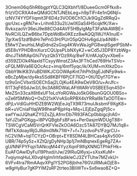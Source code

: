 3Onem06qi5hR6bgptYQLC3QXbhf1/8DueeGcm0Ffkx8=
frIzVDCRXA4wQMdGCNTJNEbLeg+h9pTlFr4e1nQ6NjI=
izNV74YYDFliqmit3F6D4z3VOD6Ch1CIJk9QgZdRRqQ=
gsrUxc+gRN7w+Lrihn633u2I/JwIXGaS4H5cqkfK/Xw=
RvkxzaoVr36eiJ9e88COd4AVF5HByIgMpT3FaNkAWBE=
NvRCiILQZwB6bx7DpbWdBx0KEzz8wAQQj1WJYA1nulE=
7grXwS1zdfBdHr7ePnG3H/PUrO5pQOHv6gdJ/a4iNl8=
EMwYZwuHsLMqDdnd2sGxg4KWxWaJgPG8wqISgetPSbM=
d5E8vYPHDBmXurzCQUpsPLbNXyK2+wCd5J3DP8YzbWg=
4hcJTkMtApGhi7VyzQk5YDz9Xq/8wFX/nMJqOyvXbeE=
d359ZDOk4NaxldTCsyyWmstZ3Ax3FThCed769HxTSVo=
oFQLM8Va6EQOcAcz+imq/6mf5yqc/ik/XUM+mXtkzDo=
GbbY9kiK83VuBDWKJCGOWApKnt7ihPhStgEJdNFp9wk=
eBcZpMjw/dy4ks5Sd8KBFf6PjCF7IGD+0tU1Dyf7GYw=
tz9sGnCVbxtSOEChSaj2LOjKu4EA9wDeV8O/u+ArJfc=
61T3qF6SdJw3/L9o3A8RDWaLAFtWARrV0SBEE5qn450=
MeZSn33caX6t6xUF1oLoYoRGWaJo5kG6bunGQOU0BSo=
oZe6f5MWoQ+OsD21xKVvASoRPBX4sYRRaI8kTaODTEw=
dPjLvVdIGuHHDZEBW2WjEeJqTX9R73muUksbmF9XgK8=
bR+uVCniaFtIajW98heaP6jpHq+Mq+LEjEpZgqjPj5c=
swfYwJJQhaKZY0ZsZjLAfmrDb7R93FACp0bbigcjhA0=
1aYJZtaPGKgg+l8PVQBgbFsBFws+Per0asjmWDUgT88=
TSWCgVCaM5VrQrKFVIeZkOOA6Dzc5TA87DYBQ7MJ1q8=
fMTkXdoaylRjGJRdm0Mk71W+7+f+7zzdvoPs1FzgrCU=
hC2V/Mi+tqITCYzD+OBrpt+EY8SDM4LBHCas4qXv500=
UBR/74p5y5z+XZtQ/gDyNHp3p1j7mNBqnexEgeRg7ZA=
gU/NNFPYFqzi1iANcqM44YyzXqnF9lfqXNNGTPhkFHk=
EuAFOAwIDyFuI19Phxd/rJw/29IRuQl6yxj+sXsxKuM=
7vqiymqHuLX0vqHglm1rhfadikIeCJ3ZYTUtw7MZvkU=
6VFv4tra7RmAAqvXPgIYS2PG8jbihe76GVJRMukDjE8=
w8gHyBur7gKPYIM2sRF2trteo3BliWTv+Sx6wao8Z+Q=

